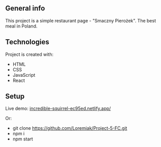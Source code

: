 ## General info
This project is a simple restaurant page - "Smaczny Pierożek". The best meal in Poland.
	
## Technologies
Project is created with:
* HTML
* CSS
* JavaScript
* React
	
## Setup
Live demo: <a href="https://incredible-squirrel-ec95ed.netlify.app/">incredible-squirrel-ec95ed.netlify.app/</a>

Or:

* git clone https://github.com/Loremiak/Project-5-FC.git
* npm i
* npm start
